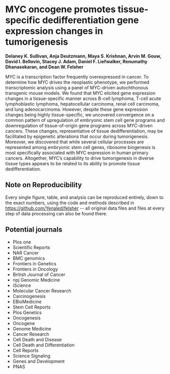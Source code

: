 # MYC oncogene promotes tissue-specific dedifferentiation gene expression changes in tumorigenesis

**Delaney K. Sullivan, Anja Deutzmann, Maya S. Krishnan, Arvin M. Gouw, David I. Bellovin, Stacey J. Adam, Daniel F. Liefwalker, Renumathy Dhanasekaran, and Dean W. Felsher**

MYC is a transcription factor frequently overexpressed in cancer. To determine how MYC drives the neoplastic phenotype, we performed transcriptomic analysis using a panel of MYC-driven autochthonous transgenic mouse models. We found that MYC elicited gene expression changes in a tissue-specific manner across B-cell lymphoma, T-cell acute lymphoblastic lymphoma, hepatocellular carcinoma, renal cell carcinoma, and lung adenocarcinoma.  However, despite these gene expression changes being highly tissue-specific, we uncovered convergence on a common pattern of upregulation of embryonic stem cell gene programs and downregulation of tissue-of-origin gene programs across MYC-driven cancers. These changes, representative of tissue dedifferentiation, may be facilitated by epigenetic alterations that occur during tumorigenesis. Moreover, we discovered that while several cellular processes are represented among embryonic stem cell genes, ribosome biogenesis is most specifically associated with MYC expression in human primary cancers. Altogether, MYC’s capability to drive tumorigenesis in diverse tissue types appears to be related to its ability to promote tissue dedifferentiation.

## Note on Reproducibility

Every single figure, table, and analysis can be reproduced entirely, down to the exact numbers, using the code and methods described in https://github.com/Yenaled/felsher -- all original data files and files at every step of data processing can also be found there.

## Potential journals

* Plos one
* Scientific Reports
* NAR Cancer
* BMC genomics
* Frontiers in Genetics
* Frontiers in Oncology
* British Journal of Cancer
* npj Genomic Medicine
* iScience
* Molecular Cancer Research
* Carcinogenesis
* EBioMedicine
* Stem Cell Reports
* Plos Genetics
* Oncogenesis
* Oncogene
* Genome Medicine
* Cancer Research
* Cell Death and Disease
* Cell Death and Differentiation
* Cell Reports
* Science Signaling
* Genes and Development
* PNAS

<!--

, suggesting that, unlike other cellular processes disrupted in MYC-driven tumorigenesis, ribosome biogenesis is a MYC-specific rather than cancer-general pathway

Among the genes that are commonly changed, only the genes most specifically associated with MYC expression appear to primarily be involved in ribosome biogenesis while those that 

We further find, through analysis of pan-cancer data from The Cancer Genome Atlas, that the genes most specifically associated with MYC expression appear to primarily be involved in ribosome biogenesis. 

To further investigate which of the genes are associated with MYC expression in primary human cancers as opposed to not being specific for MYC, we profiled TCGA pan-cancer data and identify a 67 MYC gene signature. These genes, in contrast to the upregulated genes weakly associated with MYC, appear to primarily be involved in ribosome biogenesis.

Using pan-cancer data from The Cancer Genome Atlas, we identify a signature of 67 genes. 

To further investigate which of the genes are actually associated with MYC expression in primary human cancers as opposed to not being specific for MYC, we profiled TCGA pan-cancer data. We identify a signature of 67 of these common genes that are most highly associated with MYC in human cancer are ribosome biogenesis genes, while genes involved in DNA replication, cell cycle, and chromatin organization may not be as specific for MYC. From this, we derive a 67-. 


upregulated in MYC-driven tumorigenesis, 

Although the commonly upregulated embryonic stem cell gene programs include genes involved in various pathways such as ribosome biogenesis, DNA replication, cell cycle, and chromatin organization, we find that the genes most highly associated with MYC in human cancer are ribosome biogenesis genes. Additionally, we use pan-cancer data from The Cancer Genome Atlas to further identify genes that are highly associated with MYC in human cancer. We identify a 67-gene signature that consists primarily of ribosome biogenesis genes. Altogether, we find that MYC’s capability to drive tumorigenesis appears to be related to its ability to regulate both embryonic stem cell genes and tissue-lineage specific genes.

a pan-cancer signature is convergence ribosome biogenesis


prognostic MYC signature of 43 genes was identified that includes a mitochondrial aminoacyl-tRNA synthetase (MARS2), shown to have therapeutic potential in MYC-driven cancers. MYC’s capability to drive tumorigenesis appears to be related to its ability to regulate both embryonic stem cell genes and tissue-lineage specific genes.

and human cancer data from The Cancer Genome Atlas

, ribosomal biogenesis, and nucleotide biosynthesis

convergence on dedifferentiation
-->

